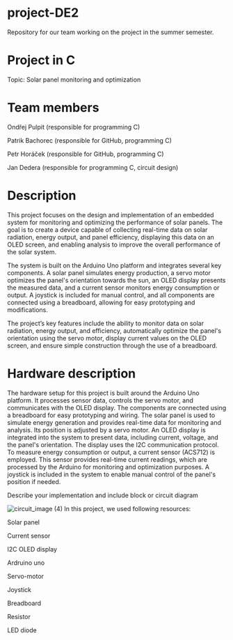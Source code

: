 # project-DE2
Repository for our team working on the project in the summer semester.
# Project in C
Topic: Solar panel monitoring and optimization

# Team members
 Ondřej Pulpit (responsible for programming C) 
 
 Patrik Bachorec (responsible for GitHub, programming C)
 
 Petr Horáček (responsible for GitHub, programming C)
 
 Jan Dedera (responsible for programming C, circuit design)

# Description
This project focuses on the design and implementation of an embedded system for monitoring and optimizing the performance of solar panels. The goal is to create a device capable of collecting real-time data on solar radiation, energy output, and panel efficiency, displaying this data on an OLED screen, and enabling analysis to improve the overall performance of the solar system.

The system is built on the Arduino Uno platform and integrates several key components. A solar panel simulates energy production, a servo motor optimizes the panel's orientation towards the sun, an OLED display presents the measured data, and a current sensor monitors energy consumption or output. A joystick is included for manual control, and all components are connected using a breadboard, allowing for easy prototyping and modifications.

The project’s key features include the ability to monitor data on solar radiation, energy output, and efficiency, automatically optimize the panel's orientation using the servo motor, display current values on the OLED screen, and ensure simple construction through the use of a breadboard. 

# Hardware description
The hardware setup for this project is built around the Arduino Uno platform. It processes sensor data, controls the servo motor, and communicates with the OLED display. The components are connected using a breadboard for easy prototyping and wiring. The solar panel is used to simulate energy generation and provides real-time data for monitoring and analysis. Its position is adjusted by a servo motor. An OLED display is integrated into the system to present data, including current, voltage, and the panel's orientation. The display uses the I2C communication protocol. To measure energy consumption or output, a current sensor (ACS712) is employed. This sensor provides real-time current readings, which are processed by the Arduino for monitoring and optimization purposes. A joystick is included in the system to enable manual control of the panel's position if needed. 

Describe your implementation and include block or circuit diagram

![circuit_image (4)](https://github.com/user-attachments/assets/138e0fb0-c242-43c7-8115-bb602196505d)
In this project, we used following resources:

Solar panel

Current sensor

I2C OLED display

Ardruino uno

Servo-motor

Joystick

Breadboard

Resistor 

LED diode
